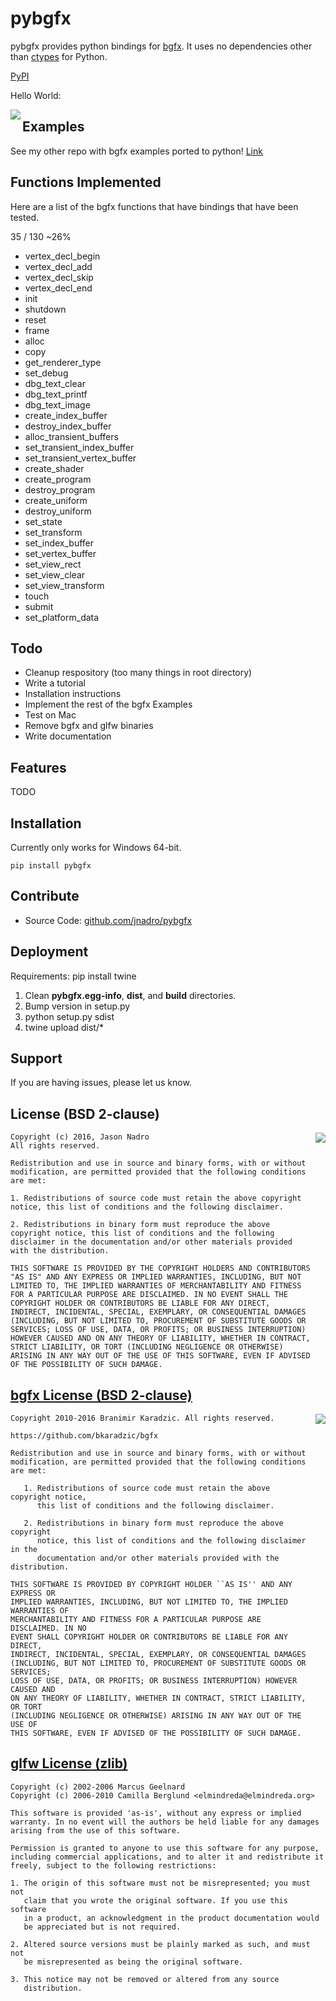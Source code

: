 pybgfx
========

pybgfx provides python bindings for [bgfx](https://github.com/bkaradzic/bgfx).  It uses no dependencies other than [ctypes](https://docs.python.org/2/library/ctypes.html) for Python.

[PyPI](https://pypi.python.org/pypi/pybgfx)

Hello World:

<img align="left" src="https://github.com/jnadro/pybgfx/blob/master/helloworld.png">

Examples
--------

See my other repo with bgfx examples ported to python! [Link](https://github.com/jnadro/pybgfx_examples)


Functions Implemented
---------------------

Here are a list of the bgfx functions that have bindings that have been tested.

35 / 130 ~26%

* vertex_decl_begin
* vertex_decl_add
* vertex_decl_skip
* vertex_decl_end
* init
* shutdown
* reset
* frame
* alloc
* copy
* get_renderer_type
* set_debug
* dbg_text_clear
* dbg_text_printf
* dbg_text_image
* create_index_buffer
* destroy_index_buffer
* alloc_transient_buffers
* set_transient_index_buffer
* set_transient_vertex_buffer
* create_shader
* create_program
* destroy_program
* create_uniform
* destroy_uniform
* set_state
* set_transform
* set_index_buffer
* set_vertex_buffer
* set_view_rect
* set_view_clear
* set_view_transform
* touch
* submit
* set_platform_data

Todo
----

* Cleanup respository (too many things in root directory)
* Write a tutorial
* Installation instructions
* Implement the rest of the bgfx Examples
* Test on Mac
* Remove bgfx and glfw binaries
* Write documentation

Features
--------

TODO

Installation
------------

Currently only works for Windows 64-bit.

```
pip install pybgfx
```

Contribute
----------

- Source Code: [github.com/jnadro/pybgfx](github.com/jnadro/pybgfx)

Deployment
----------

Requirements: pip install twine

1. Clean **pybgfx.egg-info**, **dist**, and **build** directories.
2. Bump version in setup.py
3. python setup.py sdist
4. twine upload dist/*

Support
-------

If you are having issues, please let us know.

License (BSD 2-clause)
----------------------

<a href="http://opensource.org/licenses/BSD-2-Clause" target="_blank">
<img align="right" src="http://opensource.org/trademarks/opensource/OSI-Approved-License-100x137.png">
</a>

	Copyright (c) 2016, Jason Nadro
	All rights reserved.

	Redistribution and use in source and binary forms, with or without modification, are permitted provided that the following conditions are met:

	1. Redistributions of source code must retain the above copyright notice, this list of conditions and the following disclaimer.

	2. Redistributions in binary form must reproduce the above copyright notice, this list of conditions and the following disclaimer in the documentation and/or other materials provided with the distribution.

	THIS SOFTWARE IS PROVIDED BY THE COPYRIGHT HOLDERS AND CONTRIBUTORS "AS IS" AND ANY EXPRESS OR IMPLIED WARRANTIES, INCLUDING, BUT NOT LIMITED TO, THE IMPLIED WARRANTIES OF MERCHANTABILITY AND FITNESS FOR A PARTICULAR PURPOSE ARE DISCLAIMED. IN NO EVENT SHALL THE COPYRIGHT HOLDER OR CONTRIBUTORS BE LIABLE FOR ANY DIRECT, INDIRECT, INCIDENTAL, SPECIAL, EXEMPLARY, OR CONSEQUENTIAL DAMAGES (INCLUDING, BUT NOT LIMITED TO, PROCUREMENT OF SUBSTITUTE GOODS OR SERVICES; LOSS OF USE, DATA, OR PROFITS; OR BUSINESS INTERRUPTION) HOWEVER CAUSED AND ON ANY THEORY OF LIABILITY, WHETHER IN CONTRACT, STRICT LIABILITY, OR TORT (INCLUDING NEGLIGENCE OR OTHERWISE) ARISING IN ANY WAY OUT OF THE USE OF THIS SOFTWARE, EVEN IF ADVISED OF THE POSSIBILITY OF SUCH DAMAGE.


[bgfx License (BSD 2-clause)](https://bkaradzic.github.io/bgfx/license.html)
-----------------------------------------------------------------------

<a href="http://opensource.org/licenses/BSD-2-Clause" target="_blank">
<img align="right" src="http://opensource.org/trademarks/opensource/OSI-Approved-License-100x137.png">
</a>

	Copyright 2010-2016 Branimir Karadzic. All rights reserved.
	
	https://github.com/bkaradzic/bgfx
	
	Redistribution and use in source and binary forms, with or without
	modification, are permitted provided that the following conditions are met:
	
	   1. Redistributions of source code must retain the above copyright notice,
	      this list of conditions and the following disclaimer.
	
	   2. Redistributions in binary form must reproduce the above copyright
	      notice, this list of conditions and the following disclaimer in the
	      documentation and/or other materials provided with the distribution.
	
	THIS SOFTWARE IS PROVIDED BY COPYRIGHT HOLDER ``AS IS'' AND ANY EXPRESS OR
	IMPLIED WARRANTIES, INCLUDING, BUT NOT LIMITED TO, THE IMPLIED WARRANTIES OF
	MERCHANTABILITY AND FITNESS FOR A PARTICULAR PURPOSE ARE DISCLAIMED. IN NO
	EVENT SHALL COPYRIGHT HOLDER OR CONTRIBUTORS BE LIABLE FOR ANY DIRECT,
	INDIRECT, INCIDENTAL, SPECIAL, EXEMPLARY, OR CONSEQUENTIAL DAMAGES
	(INCLUDING, BUT NOT LIMITED TO, PROCUREMENT OF SUBSTITUTE GOODS OR SERVICES;
	LOSS OF USE, DATA, OR PROFITS; OR BUSINESS INTERRUPTION) HOWEVER CAUSED AND
	ON ANY THEORY OF LIABILITY, WHETHER IN CONTRACT, STRICT LIABILITY, OR TORT
	(INCLUDING NEGLIGENCE OR OTHERWISE) ARISING IN ANY WAY OUT OF THE USE OF
	THIS SOFTWARE, EVEN IF ADVISED OF THE POSSIBILITY OF SUCH DAMAGE.

[glfw License (zlib)](http://www.glfw.org/license.html)
-------------------------------------------------------

	Copyright (c) 2002-2006 Marcus Geelnard
	Copyright (c) 2006-2010 Camilla Berglund <elmindreda@elmindreda.org>

	This software is provided 'as-is', without any express or implied
	warranty. In no event will the authors be held liable for any damages
	arising from the use of this software.

	Permission is granted to anyone to use this software for any purpose,
	including commercial applications, and to alter it and redistribute it
	freely, subject to the following restrictions:

	1. The origin of this software must not be misrepresented; you must not
	   claim that you wrote the original software. If you use this software
	   in a product, an acknowledgment in the product documentation would
	   be appreciated but is not required.

	2. Altered source versions must be plainly marked as such, and must not
	   be misrepresented as being the original software.

	3. This notice may not be removed or altered from any source
	   distribution.
